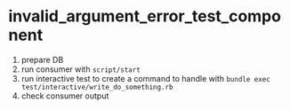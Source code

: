 # invalid_argument_error_test_component

1. prepare DB
2. run consumer with `script/start`
3. run interactive test to create a command to handle with `bundle exec test/interactive/write_do_something.rb`
4. check consumer output
